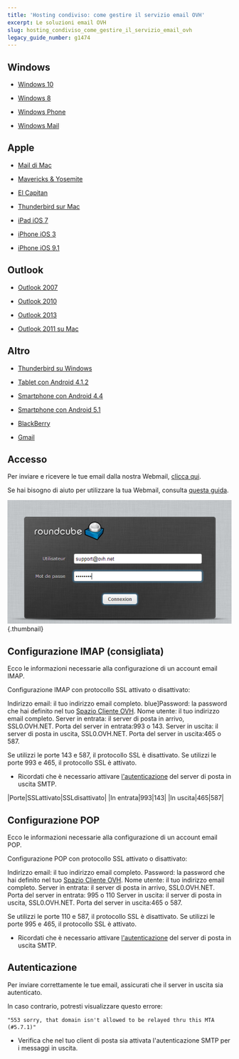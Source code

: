 ```yaml
---
title: 'Hosting condiviso: come gestire il servizio email OVH'
excerpt: Le soluzioni email OVH
slug: hosting_condiviso_come_gestire_il_servizio_email_ovh
legacy_guide_number: g1474
---
```



## Windows

- [Windows 10](https://www.ovh.it/g2284.servizio_email_guida_alla_configurazione_app_posta_di_windows_10)

- [Windows 8](https://www.ovh.it/g1281.servizio_email_guida_alla_configurazione_di_windows_8)

- [Windows Phone](https://www.ovh.it/g1346.servizio_email_guida_alla_configurazione_di_windows_phone)

- [Windows Mail](https://www.ovh.it/g1300.servizio_email_guida_alla_configurazione_di_windows_mail)




## Apple

- [Mail di Mac](https://www.ovh.it/g1287.configurazione-mail-macos)

- [Mavericks & Yosemite](https://www.ovh.it/g1599.email_condivisa_guida_alla_configurazione_email_per_mac-_mavericks_e_yosemite)

- [El Capitan](https://www.ovh.it/hosting/guides/g1965.servizio_email_guida_alla_configurazione_su_mail_di_mac_-_el_capitan)

- [Thunderbird sur Mac](https://www.ovh.it/g1911.servizio_email_guida_alla_configurazione_di_thunderbird_su_mac)

- [iPad iOS 7](https://www.ovh.it/g1348.configurazione-ipad)

- [iPhone iOS 3](https://www.ovh.it/g1296.configurazione-iphone)

- [iPhone iOS 9.1](https://www.ovh.it/g2004.servizio_email_guida_configurazione_iphone_ios_91)




## Outlook

- [Outlook 2007](https://www.ovh.it/g1298.servizio_email_guida_alla_configurazione_di_outlook_2007)

- [Outlook 2010](https://www.ovh.it/g1299.servizio_email_guida_alla_configurazione_di_outlook_2010)

- [Outlook 2013](https://www.ovh.it/hosting/guides/g1286.servizio_email_guida_alla_configurazione_di_outlook_2013)

- [Outlook 2011 su Mac](https://www.ovh.it/g1345.servizio_email_guida_alla_configurazione_di_outlook_2011_su_mac)




## Altro

- [Thunderbird su Windows](https://www.ovh.it/g1297.email_condivisa_guida_alla_configurazione_di_thunderbird)

- [Tablet con Android 4.1.2](https://www.ovh.it/g1283.servizio_email_guida_alla_configurazione_su_tablet_android)

- [Smartphone con Android 4.4](https://www.ovh.it/g1347.servizio_email_guida_alla_configurazione_di_uno_smartphone_con_android_44)

- [Smartphone con Android 5.1](https://www.ovh.it/g1912.servizio_email_guida_alla_configurazione_di_uno_smartphone_con_51)

- [BlackBerry](https://www.ovh.it/g1381.servizio_email_guida_alla_configurazione_del_blackberry)

- [Gmail](https://www.ovh.it/g1408.servizio_email_guida_alla_configurazione_di_unemail_condivisa_ovh_su_gmail)




## Accesso
Per inviare e ricevere le tue email dalla nostra Webmail, [clicca qui](http://webmail.ovh.net/).

Se hai bisogno di aiuto per utilizzare la tua Webmail, consulta [questa guida](https://www.ovh.it/g1302.webmail-roundcube).

![](images/img_2007.jpg){.thumbnail}


## Configurazione IMAP (consigliata)
Ecco le informazioni necessarie alla configurazione di un account email IMAP.

Configurazione IMAP con protocollo SSL attivato o disattivato:

Indirizzo email: il tuo indirizzo email completo.
blue]Password: la password che hai definito nel tuo [Spazio Cliente OVH](https://www.ovh.com/manager/web/login/).
Nome utente: il tuo indirizzo email completo.
Server in entrata: il server di posta in arrivo, SSL0.OVH.NET.
Porta del server in entrata:993 o 143.
Server in uscita: il server di posta in uscita, SSL0.OVH.NET.
Porta del server in uscita:465 o 587.

Se utilizzi le porte 143 e 587, il protocollo SSL è disattivato.
Se utilizzi le porte 993 e 465, il protocollo SSL è attivato.


- Ricordati che è necessario attivare [l'autenticazione](#informazioni_sulla_configurazione_del_server_smtp_parametri_smtp) del server di posta in uscita SMTP.


|Porte|SSLattivato|SSLdisattivato|
|In entrata|993|143|
|In uscita|465|587|




## Configurazione POP
Ecco le informazioni necessarie alla configurazione di un account email POP.

Configurazione POP con protocollo SSL attivato o disattivato:

Indirizzo email: il tuo indirizzo email completo.
Password: la password che hai definito nel tuo [Spazio Cliente OVH](https://www.ovh.com/manager/web/login/).
Nome utente: il tuo indirizzo email completo.
Server in entrata: il server di posta in arrivo, SSL0.OVH.NET.
Porta del server in entrata: 995 o 110
Server in uscita: il server di posta in uscita, SSL0.OVH.NET.
Porta del server in uscita:465 o 587.

Se utilizzi le porte 110 e 587, il protocollo SSL è disattivato.
Se utilizzi le porte 995 e 465, il protocollo SSL è attivato.


- Ricordati che è necessario attivare [l'autenticazione](#informazioni_sulla_configurazione_del_server_smtp_parametri_smtp) del server di posta in uscita SMTP.




## Autenticazione
Per inviare correttamente le tue email, assicurati che il server in uscita sia autenticato.

In caso contrario, potresti visualizzare questo errore:


```
"553 sorry, that domain isn't allowed to be relayed thru this MTA (#5.7.1)"
```



- Verifica che nel tuo client di posta sia attivata l'autenticazione SMTP per i messaggi in uscita.



